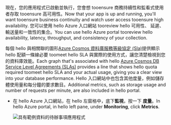 <span data-ttu-id="19c85-101">現在，您的應用程式已啟動並執行，您會想 tooensure 商務持續性和監看式使用者存取 tooensure 高可用性。</span><span class="sxs-lookup"><span data-stu-id="19c85-101">Now that your app is up and running, you'll want tooensure business continuity and watch user access tooensure high availability.</span></span> <span data-ttu-id="19c85-102">您可以使用 hello Azure 入口網站 tooreview hello 可用性、 延遲、 輸送量和一致性的集合。</span><span class="sxs-lookup"><span data-stu-id="19c85-102">You can use hello Azure portal tooreview hello availability, latency, throughput, and consistency of your collection.</span></span> 

<span data-ttu-id="19c85-103">每個 hello 與相關聯的圖形[Azure Cosmos 資料庫服務等級協定 (Sla)](https://azure.microsoft.com/support/legal/sla/documentdb/)提供顯示 hello 配額一條線必要 toomeet hello SLA 與實際的使用方式，讓您清楚檢視到您的資料庫效能。</span><span class="sxs-lookup"><span data-stu-id="19c85-103">Each graph that's associated with hello [Azure Cosmos DB Service Level Agreements (SLAs)](https://azure.microsoft.com/support/legal/sla/documentdb/) provides a line that shows hello quota required toomeet hello SLA and your actual usage, giving you a clear view into your database performance.</span></span> <span data-ttu-id="19c85-104">Hello 入口網站中也包含其他度量，例如儲存體使用量和每分鐘的要求數目。</span><span class="sxs-lookup"><span data-stu-id="19c85-104">Additional metrics, such as storage usage and number of requests per minute, are also included in hello portal.</span></span>

* <span data-ttu-id="19c85-105">在 hello Azure 入口網站，在 hello 左窗格中，底下**監視**，按一下 **度量**。</span><span class="sxs-lookup"><span data-stu-id="19c85-105">In hello Azure portal, in hello left pane, under **Monitoring**, click **Metrics**.</span></span>

   ![具有範例資料的待辦事項應用程式](./media/cosmos-db-tutorial-review-slas/azure-cosmosdb-portal-metrics-slas.png)
